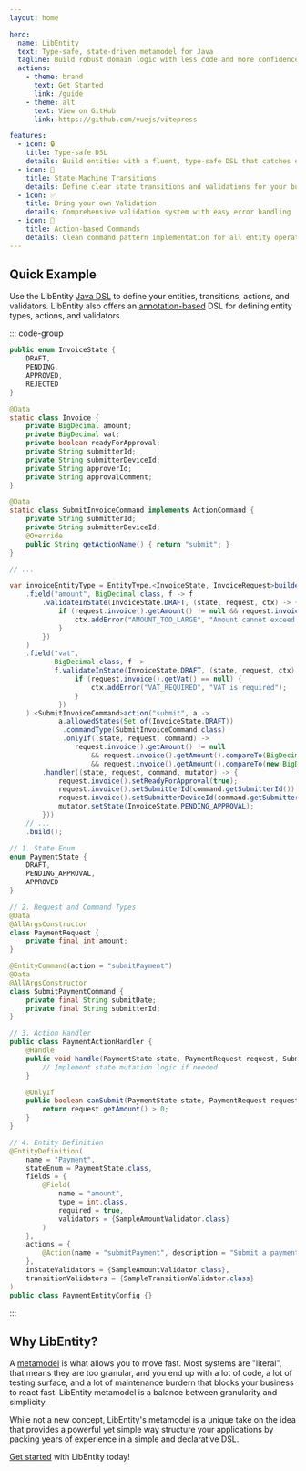 ```yaml
---
layout: home

hero:
  name: LibEntity
  text: Type-safe, state-driven metamodel for Java
  tagline: Build robust domain logic with less code and more confidence.
  actions:
    - theme: brand
      text: Get Started
      link: /guide
    - theme: alt
      text: View on GitHub
      link: https://github.com/vuejs/vitepress

features:
  - icon: 🔒
    title: Type-safe DSL
    details: Build entities with a fluent, type-safe DSL that catches errors at compile time
  - icon: 🔄
    title: State Machine Transitions
    details: Define clear state transitions and validations for your business entities
  - icon: ✅
    title: Bring your own Validation
    details: Comprehensive validation system with easy error handling
  - icon: 🎯
    title: Action-based Commands
    details: Clean command pattern implementation for all entity operations
---
```


## Quick Example

Use the LibEntity [Java DSL](/concepts/) to define your entities, transitions, actions, and validators. LibEntity also offers an [annotation-based](/integrations/annotations/) DSL for defining entity types, actions, and validators.


::: code-group

```java [JavaDsl.java]
public enum InvoiceState {
    DRAFT,
    PENDING,
    APPROVED,
    REJECTED
}

@Data
static class Invoice {
    private BigDecimal amount;
    private BigDecimal vat;
    private boolean readyForApproval;
    private String submitterId;
    private String submitterDeviceId;
    private String approverId;
    private String approvalComment;
}

@Data
static class SubmitInvoiceCommand implements ActionCommand {
    private String submitterId;
    private String submitterDeviceId;
    @Override
    public String getActionName() { return "submit"; }
}

// ... 

var invoiceEntityType = EntityType.<InvoiceState, InvoiceRequest>builder("Invoice")
    .field("amount", BigDecimal.class, f -> f
        .validateInState(InvoiceState.DRAFT, (state, request, ctx) -> {
            if (request.invoice().getAmount() != null && request.invoice().getAmount().compareTo(new BigDecimal("10000")) > 0) {
                ctx.addError("AMOUNT_TOO_LARGE", "Amount cannot exceed 10,000");
            }
        })
    )
    .field("vat",
           BigDecimal.class, f -> 
           f.validateInState(InvoiceState.DRAFT, (state, request, ctx) -> {
                if (request.invoice().getVat() == null) {
                    ctx.addError("VAT_REQUIRED", "VAT is required");
                }
            })
    ).<SubmitInvoiceCommand>action("submit", a ->
            a.allowedStates(Set.of(InvoiceState.DRAFT))
             .commandType(SubmitInvoiceCommand.class)
             .onlyIf((state, request, command) ->
                request.invoice().getAmount() != null
                    && request.invoice().getAmount().compareTo(BigDecimal.ZERO) > 0
                    && request.invoice().getAmount().compareTo(new BigDecimal("10000")) <= 0)
        .handler((state, request, command, mutator) -> {
            request.invoice().setReadyForApproval(true);
            request.invoice().setSubmitterId(command.getSubmitterId());
            request.invoice().setSubmitterDeviceId(command.getSubmitterDeviceId());
            mutator.setState(InvoiceState.PENDING_APPROVAL);
        }))
    // ... 
    .build();
```

```java [AnnotationDsl.java]
// 1. State Enum
enum PaymentState {
    DRAFT,
    PENDING_APPROVAL,
    APPROVED
}

// 2. Request and Command Types
@Data
@AllArgsConstructor
class PaymentRequest {
    private final int amount;
}

@EntityCommand(action = "submitPayment")
@Data
@AllArgsConstructor
class SubmitPaymentCommand {
    private final String submitDate;
    private final String submitterId;
}

// 3. Action Handler
public class PaymentActionHandler {
    @Handle
    public void handle(PaymentState state, PaymentRequest request, SubmitPaymentCommand command) {
        // Implement state mutation logic if needed
    }

    @OnlyIf
    public boolean canSubmit(PaymentState state, PaymentRequest request, SubmitPaymentCommand command) {
        return request.getAmount() > 0;
    }
}

// 4. Entity Definition
@EntityDefinition(
    name = "Payment",
    stateEnum = PaymentState.class,
    fields = {
        @Field(
            name = "amount",
            type = int.class,
            required = true,
            validators = {SampleAmountValidator.class}
        )
    },
    actions = {
        @Action(name = "submitPayment", description = "Submit a payment", handler = PaymentActionHandler.clas, command = SubmitPaymentCommand.class)
    },
    inStateValidators = {SampleAmountValidator.class},
    transitionValidators = {SampleTransitionValidator.class}
)
public class PaymentEntityConfig {}
```

:::
## Why LibEntity?

A [metamodel](https://en.wikipedia.org/wiki/Metamodeling) is what allows you to move fast. Most systems are "literal", that means they are too granular, and you end up with a lot of code, a lot of testing surface, and a lot of maintenance burdern that blocks your business to react fast. LibEntity metamodel is a balance between granularity and simplicity.

While not a new concept, LibEntity's metamodel is a unique take on the idea that provides a powerful yet simple way structure your applications by packing years of experience in a simple and declarative DSL.

[Get started](/guide) with LibEntity today!

